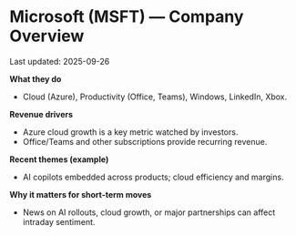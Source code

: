 # Microsoft (MSFT) — Company Overview
Last updated: 2025-09-26

**What they do**
- Cloud (Azure), Productivity (Office, Teams), Windows, LinkedIn, Xbox.

**Revenue drivers**
- Azure cloud growth is a key metric watched by investors.
- Office/Teams and other subscriptions provide recurring revenue.

**Recent themes (example)**
- AI copilots embedded across products; cloud efficiency and margins.

**Why it matters for short-term moves**
- News on AI rollouts, cloud growth, or major partnerships can affect intraday sentiment.
